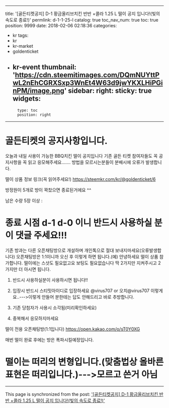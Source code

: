 
---
title: '[골든티켓공지] D-1 황금올리브치킨 반반 +콜라 1.25 L 떨이 공지 입니다!(빛의 속도로 종료!)'
permlink: d-1-1-25-l
catalog: true
toc_nav_num: true
toc: true
position: 9999
date: 2018-02-06 02:18:36
categories:
- kr
tags:
- kr
- kr-market
- goldenticket
- kr-event
thumbnail: 'https://cdn.steemitimages.com/DQmNUYttPwL2nEhCGRXSxp3WnEt4W63d9jwYKXLHiPGinPM/image.png'
sidebar:
    right:
        sticky: true
widgets:
    -
        type: toc
        position: right
---


# 골든티켓의 공지사항입니다.

오늘과 내일 사용이 가능한 BBQ치킨 떨이 공지입니다
기존 골든 티켓 참여자들도 꼭 공지사항을 꼭 읽고 응모해주세요.......
방법을 모르시는분들이 분배시에 오류가 발생합니다.

떨이 상품 정보 링크(꼭 읽어주세요!)
https://steemkr.com/kr/@goldenticket/6

방정원이 5개로 방이 꽉찼으면 종료된거에요 ^^

남은 수량 5장 이상 :

# 종료 시점 d-1 d-0 이니 반드시 사용하실 분이 댓글 주세요!!!

기존 방과는 다른 오픈채팅방으로 개설하며 개인톡으로 절대 보내지마세요(오류발생합니다)
오픈채팅방은 1:1이니까 오신 후 이렇게 하면 됩니다.(예) 안녕하세요 떨이 상품 참가합니다.
떨이에는 스샷도 필요없고요 보팅도 필요없습니다 딱 2가지만 지켜주시고 2가지만 더 아시면 됩니다.

1. 반드시 사용하실분이 사용하시면 됩니다!!
2. 입장시 반드시 스티밋아이디로 입장하세요 @virus707 or 오치@virus707 이렇게요..--->이렇게 안들어 분한테는 답도 안해드리고 바로 추방합니다.

1. 기존 당첨자가 사용시 소각됨(미리확인하세요)
2. 중복해서 응모하지마세요

떨이 전용 오픈채팅방(1:1입니다)
https://open.kakao.com/o/sT0Y0XG

매번 떨이 완료 후에는 방은 폭파시킬예정입니다.

# 떨이는 떠리의 변형입니다.(맞춤법상 올바른 표현은 떠리입니다.)--->모르고 쓴거 아님

- - -

This page is synchronized from the post: ['[골든티켓공지] D-1 황금올리브치킨 반반 +콜라 1.25 L 떨이 공지 입니다!(빛의 속도로 종료!)'](https://steemit.com/@virus707/d-1-1-25-l)
